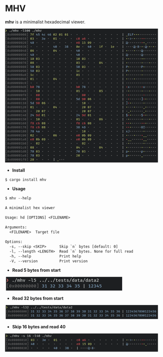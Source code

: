 # MHV
**mhv** is a minimalist hexadecimal viewer.

<div align="center">
<img src="images/demo.png"/>
</div>


* **Install**

```
$ cargo install mhv
```

* **Usage**

```
$ mhv --help

A minimalist hex viewer

Usage: hd [OPTIONS] <FILENAME>

Arguments:
  <FILENAME>  Target file

Options:
  -s, --skip <SKIP>      Skip `n` bytes [default: 0]
  -l, --length <LENGTH>  Read `n` bytes. None for full read
  -h, --help             Print help
  -V, --version          Print version
```

* **Read 5 bytes from start**

![](images/read5.png)


* **Read 32 bytes from start**

![](images/read32fromstart.png)

* **Skip 16 bytes and read 40**

![](images/skip16andread40.png)
